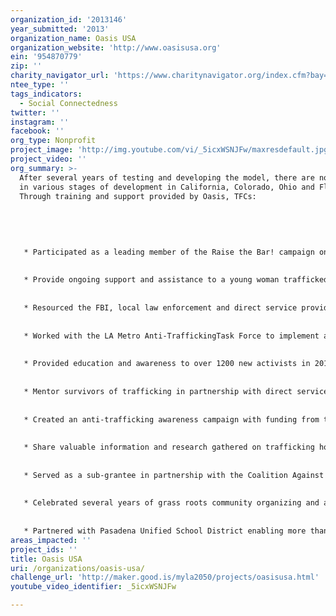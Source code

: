 ```yaml
---
organization_id: '2013146'
year_submitted: '2013'
organization_name: Oasis USA
organization_website: 'http://www.oasisusa.org'
ein: '954870779'
zip: ''
charity_navigator_url: 'https://www.charitynavigator.org/index.cfm?bay=search.profile&ein=954870779'
ntee_type: ''
tags_indicators:
  - Social Connectedness
twitter: ''
instagram: ''
facebook: ''
org_type: Nonprofit
project_image: 'http://img.youtube.com/vi/_5icxWSNJFw/maxresdefault.jpg'
project_video: ''
org_summary: >-
  After several years of testing and developing the model, there are now 14 TFCs
  in various stages of development in California, Colorado, Ohio and Florida.
  Through training and support provided by Oasis, TFCs:
   
   
   
   
   
   * Participated as a leading member of the Raise the Bar! campaign on a multi-year national campaign to petition Hershey to use fair trade chocolate; in late 2012 Hershey announced specific plans to head in that direction;
   
   
   * Provide ongoing support and assistance to a young woman trafficked into the USA who then identified herself as a victim to a local LA TFC;
   
   
   * Resourced the FBI, local law enforcement and direct service providers with more than 60 freedom bags for trafficking victims rescued in a LA sting operation this year; more than 100 freedom bags have been provided in the last year;
   
   
   * Worked with the LA Metro Anti-TraffickingTask Force to implement a city-wide anti-trafficking bus bench campaign in 2012;
   
   
   * Provided education and awareness to over 1200 new activists in 2011-12;
   
   
   * Mentor survivors of trafficking in partnership with direct service providers, while also providing ESL, cooking and baking classes;
   
   
   * Created an anti-trafficking awareness campaign with funding from the US Department of Health and Human Services, Office of Refuge and Resettlement that reached over 8,000 people face-to-face with awareness information; we worked with Chinese media outlets to publish ten newspaper articles, televise multiple interviews, produce a public service announcement aired on three different Chinese channels, and carry out a public awareness campaign using the LA metro transport system;
   
   
   * Share valuable information and research gathered on trafficking hotspots and vulnerabilities with local officials, most recently a local LA County mayor who was unaware of the issues facing his community;
   
   
   * Served as a sub-grantee in partnership with the Coalition Against Slavery and Trafficking on a Department of Justice grant; through more than 60 outreach and training events, Oasis provided training to more than 5,000 individuals in the LA area; 
   
   
   * Celebrated several years of grass roots community organizing and advocacy in partnership with Fair Trade Town USA in seeing Pasadena declared the second Fair Trade Town in California; 
   
   
   * Partnered with Pasadena Unified School District enabling more than 250 high school students to receive anti-trafficking awareness and education through its ‘Summer Skillz’ program; this curriculum, currently being adapted for use by public schools in Florida, can also be adapted for younger students and is available upon request.
areas_impacted: ''
project_ids: ''
title: Oasis USA
uri: /organizations/oasis-usa/
challenge_url: 'http://maker.good.is/myla2050/projects/oasisusa.html'
youtube_video_identifier: _5icxWSNJFw

---
```

